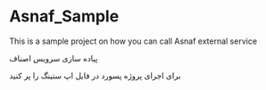 # Asnaf_Sample

This is a sample project on how you can call Asnaf external service


پیاده سازی سرویس اصناف 

برای اجرای پروژه پسورد در فایل اپ ستینگ را پر کنید

